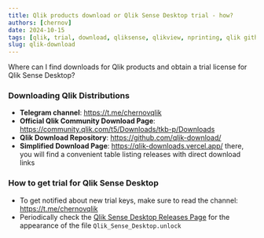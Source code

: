 ```yaml
---
title: Qlik products download or Qlik Sense Desktop trial - how?
authors: [chernov]
date: 2024-10-15
tags: [qlik, trial, download, qliksense, qlikview, nprinting, qlik github, qsd, qsd trial]
slug: qlik-download
---
```


Where can I find downloads for Qlik products and obtain a trial license for Qlik Sense Desktop?

<!-- truncate -->

### Downloading Qlik Distributions

- **Telegram channel**: https://t.me/chernovqlik
- **Official Qlik Community Download Page**: https://community.qlik.com/t5/Downloads/tkb-p/Downloads
- **Qlik Download Repository**: https://github.com/qlik-download/
- **Simplified Download Page**: https://qlik-downloads.vercel.app/
there, you will find a convenient table listing releases with direct download links

### How to get trial for Qlik Sense Desktop

- To get notified about new trial keys, make sure to read the channel: https://t.me/chernovqlik
- Periodically check the [Qlik Sense Desktop Releases Page](https://github.com/qlik-download/qlik-sense-desktop/releases) for the appearance of the file `Qlik_Sense_Desktop.unlock`
